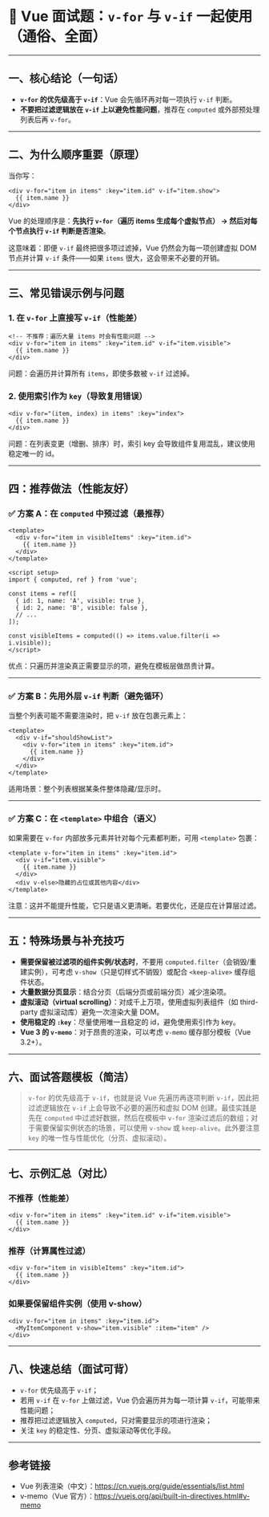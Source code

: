 # 📌 Vue 面试题：`v-for` 与 `v-if` 一起使用（通俗、全面）

---

## 一、核心结论（一句话）

- **`v-for` 的优先级高于 `v-if`**：Vue 会先循环再对每一项执行 `v-if` 判断。
- **不要把过滤逻辑放在 `v-if` 上以避免性能问题**，推荐在 `computed` 或外部预处理列表后再 `v-for`。

---

## 二、为什么顺序重要（原理）

当你写：

```vue
<div v-for="item in items" :key="item.id" v-if="item.show">
  {{ item.name }}
</div>
```

Vue 的处理顺序是：**先执行 `v-for`（遍历 items 生成每个虚拟节点） → 然后对每个节点执行 `v-if` 判断是否渲染**。

这意味着：即便 `v-if` 最终把很多项过滤掉，Vue 仍然会为每一项创建虚拟 DOM 节点并计算 `v-if` 条件——如果 `items` 很大，这会带来不必要的开销。

---

## 三、常见错误示例与问题

### 1. 在 `v-for` 上直接写 `v-if`（性能差）

```vue
<!-- 不推荐：遍历大量 items 时会有性能问题 -->
<div v-for="item in items" :key="item.id" v-if="item.visible">
  {{ item.name }}
</div>
```

问题：会遍历并计算所有 `items`，即使多数被 `v-if` 过滤掉。

### 2. 使用索引作为 `key`（导致复用错误）

```vue
<div v-for="(item, index) in items" :key="index">
  {{ item.name }}
</div>
```

问题：在列表变更（增删、排序）时，索引 key 会导致组件复用混乱，建议使用稳定唯一的 id。

---

## 四：推荐做法（性能友好）

### ✅ 方案 A：在 `computed` 中预过滤（最推荐）

```vue
<template>
  <div v-for="item in visibleItems" :key="item.id">
    {{ item.name }}
  </div>
</template>

<script setup>
import { computed, ref } from 'vue';

const items = ref([
  { id: 1, name: 'A', visible: true },
  { id: 2, name: 'B', visible: false },
  // ...
]);

const visibleItems = computed(() => items.value.filter(i => i.visible));
</script>
```

优点：只遍历并渲染真正需要显示的项，避免在模板层做昂贵计算。

---

### ✅ 方案 B：先用外层 `v-if` 判断（避免循环）

当整个列表可能不需要渲染时，把 `v-if` 放在包裹元素上：

```vue
<template>
  <div v-if="shouldShowList">
    <div v-for="item in items" :key="item.id">
      {{ item.name }}
    </div>
  </div>
</template>
```

适用场景：整个列表根据某条件整体隐藏/显示时。

---

### ✅ 方案 C：在 `<template>` 中组合（语义）

如果需要在 `v-for` 内部放多元素并针对每个元素都判断，可用 `<template>` 包裹：

```vue
<template v-for="item in items" :key="item.id">
  <div v-if="item.visible">
    {{ item.name }}
  </div>
  <div v-else>隐藏的占位或其他内容</div>
</template>
```

注意：这并不能提升性能，它只是语义更清晰。若要优化，还是应在计算层过滤。

---

## 五：特殊场景与补充技巧

- **需要保留被过滤项的组件实例/状态时**，不要用 `computed.filter`（会销毁/重建实例），可考虑 `v-show`（只是切样式不销毁）或配合 `<keep-alive>` 缓存组件状态。
- **大量数据分页显示**：结合分页（后端分页或前端分页）减少渲染项。
- **虚拟滚动（virtual scrolling）**：对成千上万项，使用虚拟列表组件（如 third-party 虚拟滚动库）避免一次渲染大量 DOM。
- **使用稳定的 `:key`**：尽量使用唯一且稳定的 id，避免使用索引作为 key。
- **Vue 3 的 `v-memo`**：对于昂贵的渲染，可以考虑 `v-memo` 缓存部分模板（Vue 3.2+）。

---

## 六、面试答题模板（简洁）

> `v-for` 的优先级高于 `v-if`，也就是说 Vue 先遍历再逐项判断 `v-if`，因此把过滤逻辑放在 `v-if` 上会导致不必要的遍历和虚拟 DOM 创建。最佳实践是先在 `computed` 中过滤好数据，然后在模板中 `v-for` 渲染过滤后的数组；对于需要保留实例状态的场景，可以使用 `v-show` 或 `keep-alive`。此外要注意 `key` 的唯一性与性能优化（分页、虚拟滚动）。

---

## 七、示例汇总（对比）

### 不推荐（性能差）

```vue
<div v-for="item in items" :key="item.id" v-if="item.visible">
  {{ item.name }}
</div>
```

### 推荐（计算属性过滤）

```vue
<div v-for="item in visibleItems" :key="item.id">
  {{ item.name }}
</div>
```

### 如果要保留组件实例（使用 v-show）

```vue
<div v-for="item in items" :key="item.id">
  <MyItemComponent v-show="item.visible" :item="item" />
</div>
```

---

## 八、快速总结（面试可背）

- `v-for` 优先级高于 `v-if`；
- 若用 `v-if` 在 `v-for` 上做过滤，Vue 仍会遍历并为每一项计算 `v-if`，可能带来性能问题；
- 推荐把过滤逻辑放入 `computed`，只对需要显示的项进行渲染；
- 关注 `key` 的稳定性、分页、虚拟滚动等优化手段。

---

## 参考链接

- Vue 列表渲染（中文）：https://cn.vuejs.org/guide/essentials/list.html
- v-memo（Vue 官方）：https://vuejs.org/api/built-in-directives.html#v-memo
